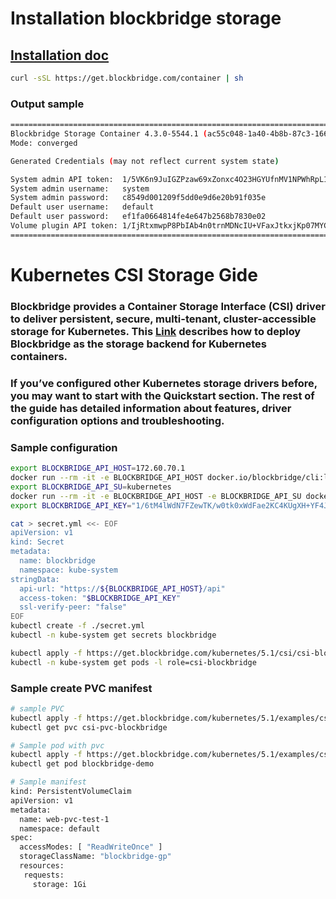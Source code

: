 # Installation blockbridge storage
## [Installation doc](https://www.blockbridge.com/container/) 

```bash
curl -sSL https://get.blockbridge.com/container | sh
```
### Output sample
```bash
=================================================================================
Blockbridge Storage Container 4.3.0-5544.1 (ac55c048-1a40-4b8b-87c3-166e1da92a7e)
Mode: converged

Generated Credentials (may not reflect current system state)

System admin API token:  1/5VK6n9JuIGZPzaw69xZonxc4O23HGYUfnMV1NPWhRpL1Urqf0m4hJw
System admin username:   system
System admin password:   c8549d001209f5dd0e9d6e20b91f035e
Default user username:   default
Default user password:   ef1fa0664814fe4e647b2568b7830e02
Volume plugin API token: 1/IjRtxmwpP8PbIAb4n0trnMDNcIU+VFaxJtkxjKp07MYCNG3GbCk+gg
=================================================================================
```

# Kubernetes CSI Storage Gide  

### Blockbridge provides a Container Storage Interface (CSI) driver to deliver persistent, secure, multi-tenant, cluster-accessible storage for Kubernetes. This [Link](https://kb.blockbridge.com/guide/kubernetes/) describes how to deploy Blockbridge as the storage backend for Kubernetes containers.

### If you’ve configured other Kubernetes storage drivers before, you may want to start with the Quickstart section. The rest of the guide has detailed information about features, driver configuration options and troubleshooting.

### Sample configuration
```bash
export BLOCKBRIDGE_API_HOST=172.60.70.1
docker run --rm -it -e BLOCKBRIDGE_API_HOST docker.io/blockbridge/cli:latest-alpine bb --no-ssl-verify-peer account create --name kubernetes
export BLOCKBRIDGE_API_SU=kubernetes
docker run --rm -it -e BLOCKBRIDGE_API_HOST -e BLOCKBRIDGE_API_SU docker.io/blockbridge/cli:latest-alpine bb --no-ssl-verify-peer authorization create --notes 'csi-blockbridge driver access'
export BLOCKBRIDGE_API_KEY="1/6tM4lWdN7FZewTK/w0tk0xWdFae2KC4KUgXH+YF4Jr2q0ziVZ03tFw"

cat > secret.yml <<- EOF
apiVersion: v1
kind: Secret
metadata:
  name: blockbridge
  namespace: kube-system
stringData:
  api-url: "https://${BLOCKBRIDGE_API_HOST}/api"
  access-token: "$BLOCKBRIDGE_API_KEY"
  ssl-verify-peer: "false"
EOF
kubectl create -f ./secret.yml
kubectl -n kube-system get secrets blockbridge

kubectl apply -f https://get.blockbridge.com/kubernetes/5.1/csi/csi-blockbridge-v2.0.0.yaml
kubectl -n kube-system get pods -l role=csi-blockbridge

```

### Sample create PVC manifest

```bash
# sample PVC
kubectl apply -f https://get.blockbridge.com/kubernetes/5.1/examples/csi-pvc.yaml
kubectl get pvc csi-pvc-blockbridge

# Sample pod with pvc
kubectl apply -f https://get.blockbridge.com/kubernetes/5.1/examples/csi-app.yaml
kubectl get pod blockbridge-demo

# Sample manifest
kind: PersistentVolumeClaim
apiVersion: v1
metadata:
  name: web-pvc-test-1
  namespace: default
spec:
  accessModes: [ "ReadWriteOnce" ]
  storageClassName: "blockbridge-gp"
  resources:
   requests:
     storage: 1Gi
```

